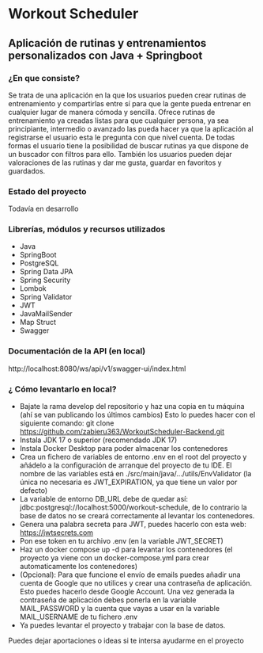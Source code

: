 # Workout Scheduler

## Aplicación de rutinas y entrenamientos personalizados con Java + Springboot

### ¿En que consiste?
Se trata de una aplicación en la que los usuarios pueden crear rutinas de entrenamiento y compartirlas entre sí
para que la gente pueda entrenar en cualquier lugar de manera cómoda y sencilla. Ofrece rutinas de entrenamiento
ya creadas listas para que cualquier persona, ya sea principiante, intermedio o avanzado las pueda hacer ya que
la aplicación al registrarse el usuario esta le pregunta con que nivel cuenta. De todas formas el usuario tiene
la posibilidad de buscar rutinas ya que dispone de un buscador con filtros para ello.
También los usuarios pueden dejar valoraciones de las rutinas y dar me gusta, guardar en favoritos y guardados.

### Estado del proyecto
Todavía en desarrollo

### Librerías, módulos y recursos utilizados
- Java
- SpringBoot
- PostgreSQL
- Spring Data JPA
- Spring Security
- Lombok
- Spring Validator
- JWT
- JavaMailSender
- Map Struct
- Swagger

### Documentación de la API (en local)
http://localhost:8080/ws/api/v1/swagger-ui/index.html

### ¿ Cómo levantarlo en local?
- Bajate la rama develop del repositorio y haz una copia en tu máquina (ahí se van publicando los últimos cambios)
Esto lo puedes hacer con el siguiente comando: git clone https://github.com/zabieru363/WorkoutScheduler-Backend.git
- Instala JDK 17 o superior (recomendado JDK 17)
- Instala Docker Desktop para poder almacenar los contenedores
- Crea un fichero de variables de entorno .env en el root del proyecto y añádelo a la configuración de arranque del proyecto de tu IDE.
El nombre de las variables está en ./src/main/java/.../utils/EnvValidator (la única no necesaria es JWT_EXPIRATION, ya que tiene un valor
por defecto)
- La variable de entorno DB_URL debe de quedar así: jdbc:postgresql://localhost:5000/workout-schedule, de lo contrario la base de datos no
se creará correctamente al levantar los contenedores.
- Genera una palabra secreta para JWT, puedes hacerlo con esta web: https://jwtsecrets.com
- Pon ese token en tu archivo .env (en la variable JWT_SECRET)
- Haz un docker compose up -d para levantar los contenedores (el proyecto ya viene con un docker-compose.yml para crear automaticamente los contenedores)
- (Opcional): Para que funcione el envío de emails puedes añadir una cuenta de Google que no utilices y crear una contraseña de aplicación.
Esto puedes hacerlo desde Google Account. Una vez generada la contraseña de aplicación debes ponerla en la variable MAIL_PASSWORD
y la cuenta que vayas a usar en la variable MAIL_USERNAME de tu fichero .env
- Ya puedes levantar el proyecto y trabajar con la base de datos.

Puedes dejar aportaciones o ideas si te intersa ayudarme en el proyecto
